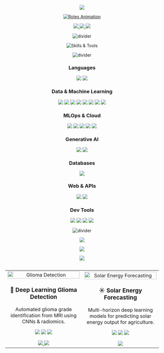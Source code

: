 <!-- Solid Black Banner with Yellow Text -->
<p align="center">
<img src="https://capsule-render.vercel.app/api?type=rounded&color=000000&height=120&section=header&text=Usman%20Jamraiz%20Abbasi&fontSize=50&fontColor=FFB000" />

</p>



<!-- Animated Roles as H1 -->
<p align="center">
  <a href="https://git.io/typing-svg">
    <img
      src="https://readme-typing-svg.herokuapp.com?size=40&duration=2000&pause=1000&center=true&vCenter=true&width=650&height=50&font=Fira+Code&weight=700&color=00BFFF&lines=💻+Data+Scientist;🤖+Machine+Learning+Engineer;⚙️+MLOps;✨+Generative+AI;☁️+AWS"
      alt="Roles Animation"
    />
  </a>
</p>

<!-- Contact Badges -->
<p align="center">
  <a href="mailto:ussmanabbasi001@gmail.com">
    <img src="https://img.shields.io/badge/Email-D14836?style=for-the-badge&logo=gmail&logoColor=white" />
  </a>
  <a href="https://www.linkedin.com/in/YOUR-LINKEDIN-USERNAME" target="_blank">
    <img src="https://img.shields.io/badge/LinkedIn-0077B5?style=for-the-badge&logo=linkedin&logoColor=white" />
  </a>
  <a href="https://github.com/YOUR-GITHUB-USERNAME" target="_blank">
    <img src="https://img.shields.io/badge/GitHub-181717?style=for-the-badge&logo=github&logoColor=white" />
  </a>
</p>




<!-- =========================
       🚀 Skills & Tools
========================= -->

<!-- Gold divider -->
<p align="center">
  <img src="https://capsule-render.vercel.app/api?type=rect&color=FFB000&height=2&section=footer" alt="divider"/>
</p>


<!-- Static subheading (black bg, yellow text, bigger size, emoji) -->
<p align="center">
<img
    src="https://capsule-render.vercel.app/api?type=rounded&color=000000&height=80&section=header&text=💻%20Technologies%20I%20Work%20With&fontSize=34&fontColor=FFB000"
    alt="Skills & Tools"
/>

</p>

<!-- accent divider -->
<p align="center">
  <img src="https://capsule-render.vercel.app/api?type=rect&color=FFB000&height=2&section=footer" alt="divider"/>
</p>


<!-- Languages -->
<h3 align="center">Languages</h3>
<p align="center">
  <img src="https://img.shields.io/badge/Python-3776AB?style=for-the-badge&logo=python&logoColor=white&logoSize=40" />
  <img src="https://img.shields.io/badge/SQL-003B57?style=for-the-badge&logo=postgresql&logoColor=white&logoSize=40" />
</p>

<!-- Data & Machine Learning -->
<h3 align="center">Data & Machine Learning</h3>
<p align="center">
  <img src="https://img.shields.io/badge/TensorFlow-FF6F00?style=for-the-badge&logo=tensorflow&logoColor=white&logoSize=40" />
  <img src="https://img.shields.io/badge/PyTorch-EE4C2C?style=for-the-badge&logo=pytorch&logoColor=white&logoSize=40" />
  <img src="https://img.shields.io/badge/scikit--learn-F7931E?style=for-the-badge&logo=scikitlearn&logoColor=white&logoSize=40" />
  <img src="https://img.shields.io/badge/NumPy-013243?style=for-the-badge&logo=numpy&logoColor=white&logoSize=40" />
  <img src="https://img.shields.io/badge/Pandas-150458?style=for-the-badge&logo=pandas&logoColor=white&logoSize=40" />
  <img src="https://img.shields.io/badge/Matplotlib-11557C?style=for-the-badge&logo=matplotlib&logoColor=white&logoSize=40" />
  <img src="https://img.shields.io/badge/OpenCV-5C3EE8?style=for-the-badge&logo=opencv&logoColor=white&logoSize=40" />
  <img src="https://img.shields.io/badge/Jupyter-F37626?style=for-the-badge&logo=jupyter&logoColor=white&logoSize=40" />
</p>

<!-- MLOps & Cloud -->
<h3 align="center">MLOps & Cloud</h3>
<p align="center">
  <img src="https://img.shields.io/badge/MLflow-0194E2?style=for-the-badge&logo=mlflow&logoColor=white&logoSize=40" />
  <img src="https://img.shields.io/badge/Docker-2496ED?style=for-the-badge&logo=docker&logoColor=white&logoSize=40" />
  <img src="https://img.shields.io/badge/Kubernetes-326CE5?style=for-the-badge&logo=kubernetes&logoColor=white&logoSize=40" />
  <img src="https://img.shields.io/badge/DVC-945DD6?style=for-the-badge&logo=dvc&logoColor=white&logoSize=40" />
  <img src="https://img.shields.io/badge/AWS-232F3E?style=for-the-badge&logo=amazon-aws&logoColor=FF9900&logoSize=40" />
</p>

<!-- Generative AI -->
<h3 align="center">Generative AI</h3>
<p align="center">
  <img src="https://img.shields.io/badge/LangChain-1C3C3C?style=for-the-badge&logo=chainlink&logoColor=white&logoSize=40" />
  <img src="https://img.shields.io/badge/LangGraph-333333?style=for-the-badge&logo=graphite&logoColor=white&logoSize=40" />
</p>

<!-- Databases -->
<h3 align="center">Databases</h3>
<p align="center">
  <img src="https://img.shields.io/badge/MySQL-4479A1?style=for-the-badge&logo=mysql&logoColor=white&logoSize=40" />
</p>

<!-- Web & APIs -->
<h3 align="center">Web & APIs</h3>
<p align="center">
  <img src="https://img.shields.io/badge/FastAPI-009688?style=for-the-badge&logo=fastapi&logoColor=white&logoSize=40" />
  <img src="https://img.shields.io/badge/Streamlit-FF4B4B?style=for-the-badge&logo=streamlit&logoColor=white&logoSize=40" />
</p>

<!-- Dev Tools -->
<h3 align="center">Dev Tools</h3>
<p align="center">
  <img src="https://img.shields.io/badge/Git-F05032?style=for-the-badge&logo=git&logoColor=white&logoSize=40" />
  <img src="https://img.shields.io/badge/GitHub-181717?style=for-the-badge&logo=github&logoColor=white&logoSize=40" />
  <img src="https://img.shields.io/badge/VS%20Code-007ACC?style=for-the-badge&logo=visualstudiocode&logoColor=white&logoSize=40" />
  <img src="https://img.shields.io/badge/Linux-FCC624?style=for-the-badge&logo=linux&logoColor=000000&logoSize=40" />
</p>

<!-- bottom divider -->
<p align="center">
  <img src="https://capsule-render.vercel.app/api?type=rect&color=2c2c2c&height=1&section=footer" alt="divider"/>
</p>










<!-- Gold divider -->
<p align="center">
  <img src="https://capsule-render.vercel.app/api?type=rect&color=FFB000&height=2&section=footer" />
</p>

<!-- Projects Header -->
<p align="center">
  <img
    src="https://capsule-render.vercel.app/api?type=rect&color=000000&height=60&section=header&text=📂%20Featured%20Projects&fontSize=28&fontColor=FFB000"
  />
</p>

<!-- Gold divider -->
<p align="center">
  <img src="https://capsule-render.vercel.app/api?type=rect&color=FFB000&height=2&section=footer" />
</p>

<!-- Project Cards -->
<table>
<tr>

<!-- Project Cards -->
<table>
<tr>

<!-- Project 1 -->
<td width="50%" align="center">
  <!-- Project Image (clickable) -->
  <a href="https://github.com/UsmanAbbasii/">
    <img src="https://github.com/UsmanAbbasii/EKYC-using-computer-Vision-and-SQL-with-Deployment/ekyc.png" 
         alt="Glioma Detection" width="100%" />
  </a>

  <!-- Project Title -->
  <h3>🧠 Deep Learning Glioma Detection</h3>

  <!-- Short Description -->
  <p>Automated glioma grade identification from MRI using CNNs & radiomics.</p>

  <!-- Tech Stack Badges -->
  <p>
    <img src="https://img.shields.io/badge/Python-3776AB?logo=python&logoColor=white" />
    <img src="https://img.shields.io/badge/TensorFlow-FF6F00?logo=tensorflow&logoColor=white" />
    <img src="https://img.shields.io/badge/OpenCV-5C3EE8?logo=opencv&logoColor=white" />
  </p>

  <!-- Links -->
  <a href="https://github.com/YOUR-GITHUB-REPO">
    <img src="https://img.shields.io/badge/GitHub%20Repo-181717?logo=github&logoColor=white" />
  </a>
  <a href="https://YOUR-LIVE-DEMO-LINK">
    <img src="https://img.shields.io/badge/Live%20Demo-00C853?logo=google-chrome&logoColor=white" />
  </a>
</td>

<!-- Project 2 -->
<td width="50%" align="center">
  <!-- Project Image (clickable) -->
  <a href="https://github.com/YOUR-GITHUB-REPO">
    <img src="https://raw.githubusercontent.com/YOUR-USERNAME/YOUR-REPO/main/path/to/solar_project_image.png" 
         alt="Solar Energy Forecasting" width="100%" />
  </a>

  <!-- Project Title -->
  <h3>☀️ Solar Energy Forecasting</h3>

  <!-- Short Description -->
  <p>Multi-horizon deep learning models for predicting solar energy output for agriculture.</p>

  <!-- Tech Stack Badges -->
  <p>
    <img src="https://img.shields.io/badge/Python-3776AB?logo=python&logoColor=white" />
    <img src="https://img.shields.io/badge/Keras-D00000?logo=keras&logoColor=white" />
    <img src="https://img.shields.io/badge/Pandas-150458?logo=pandas&logoColor=white" />
  </p>

  <!-- Links -->
  <a href="https://github.com/YOUR-GITHUB-REPO">
    <img src="https://img.shields.io/badge/GitHub%20Repo-181717?logo=github&logoColor=white" />
  </a>
</td>

</tr>
</table>
